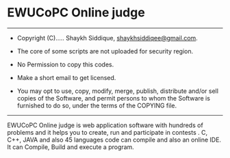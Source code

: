 # EWUCoPC Online judge 




***************************************************************************

 * Copyright (C)..... Shaykh Siddique, <shaykhsiddiqee@gmail.com>.
 
 * The core of some scripts are not uploaded for security region.
 
 * No Permission to copy this codes.
 
 * Make a short email to get licensed.
 
 * You may opt to use, copy, modify, merge, publish, distribute and/or sell copies of the Software, and permit persons to whom the Software is furnished to do so, under the terms of the COPYING file.


 ***************************************************************************
 

EWUCoPC Online judge is web application software with hundreds of problems and it helps you to create, run and participate in contests . C, C++, JAVA and also 45 languages code can compile and also an online IDE. It can Compile, Build and execute a program.
